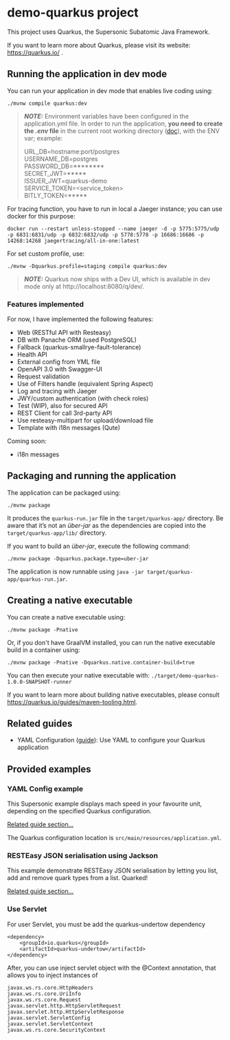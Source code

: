 # demo-quarkus project 

This project uses Quarkus, the Supersonic Subatomic Java Framework.

If you want to learn more about Quarkus, please visit its website: https://quarkus.io/ .

## Running the application in dev mode

You can run your application in dev mode that enables live coding using:
```shell script
./mvnw compile quarkus:dev
```

> **_NOTE:_** Environment variables have been configured in the application.yml file.
>In order to run the application, **you need to create the *.env* file** in the current root working directory ([doc](https://www.oreilly.com/library/view/quarkus-cookbook/9781492062646/ch04.html)),
>with the ENV var; example:
>
>URL_DB=hostname:port/postgres <br />
>USERNAME_DB=postgres <br />
>PASSWORD_DB=******** <br />
>SECRET_JWT=***** <br />
>ISSUER_JWT=quarkus-demo <br />
>SERVICE_TOKEN=<service_token> <br />
>BITLY_TOKEN=***** <br />

For tracing function, you have to run in local a Jaeger instance; you can use docker for this purpose:
```shell script
docker run --restart unless-stopped --name jaeger -d -p 5775:5775/udp -p 6831:6831/udp -p 6832:6832/udp -p 5778:5778 -p 16686:16686 -p 14268:14268 jaegertracing/all-in-one:latest
```

For set custom profile, use:
```shell script
./mvnw -Dquarkus.profile=staging compile quarkus:dev
```

> **_NOTE:_**  Quarkus now ships with a Dev UI, which is available in dev mode only at http://localhost:8080/q/dev/.

### Features implemented
For now, I have implemented the following features:
- Web (RESTful API with Resteasy)
- DB with Panache ORM (used PostgreSQL)
- Fallback (quarkus-smallrye-fault-tolerance)
- Health API
- External config from YML file
- OpenAPI 3.0 with Swagger-UI
- Request validation
- Use of Filters handle (equivalent Spring Aspect)
- Log and tracing with Jaeger
- JWY/custom authentication (with check roles)
- Test (WIP), also for secured API
- REST Client for call 3rd-party API
- Use resteasy-multipart for upload/download file
- Template with i18n messages (Qute)

Coming soon:
- i18n messages

## Packaging and running the application

The application can be packaged using:
```shell script
./mvnw package
```
It produces the `quarkus-run.jar` file in the `target/quarkus-app/` directory.
Be aware that it’s not an _über-jar_ as the dependencies are copied into the `target/quarkus-app/lib/` directory.

If you want to build an _über-jar_, execute the following command:
```shell script
./mvnw package -Dquarkus.package.type=uber-jar
```

The application is now runnable using `java -jar target/quarkus-app/quarkus-run.jar`.

## Creating a native executable

You can create a native executable using: 
```shell script
./mvnw package -Pnative
```

Or, if you don't have GraalVM installed, you can run the native executable build in a container using: 
```shell script
./mvnw package -Pnative -Dquarkus.native.container-build=true
```

You can then execute your native executable with: `./target/demo-quarkus-1.0.0-SNAPSHOT-runner`

If you want to learn more about building native executables, please consult https://quarkus.io/guides/maven-tooling.html.

## Related guides

- YAML Configuration ([guide](https://quarkus.io/guides/config#yaml)): Use YAML to configure your Quarkus application

## Provided examples

### YAML Config example

This Supersonic example displays mach speed in your favourite unit, depending on the specified Quarkus configuration.

[Related guide section...](https://quarkus.io/guides/config-reference#configuration-examples)

The Quarkus configuration location is `src/main/resources/application.yml`.

### RESTEasy JSON serialisation using Jackson

This example demonstrate RESTEasy JSON serialisation by letting you list, add and remove quark types from a list. Quarked!

[Related guide section...](https://quarkus.io/guides/rest-json#creating-your-first-json-rest-service)

### Use Servlet

For user Servlet, you must be add the quarkus-undertow dependency

    <dependency>
        <groupId>io.quarkus</groupId>
        <artifactId>quarkus-undertow</artifactId>
    </dependency>
            
 After, you can use inject servlet object with the @Context annotation, that allows you to inject instances of

    javax.ws.rs.core.HttpHeaders
    javax.ws.rs.core.UriInfo
    javax.ws.rs.core.Request
    javax.servlet.http.HttpServletRequest
    javax.servlet.http.HttpServletResponse
    javax.servlet.ServletConfig
    javax.servlet.ServletContext
    javax.ws.rs.core.SecurityContext